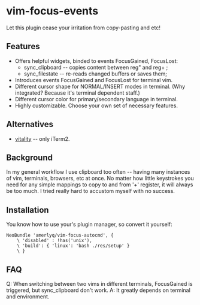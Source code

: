 vim-focus-events
==============
Let this plugin cease your irritation from copy-pasting and etc!


Features
--------
* Offers helpful widgets, binded to events FocusGained, FocusLost:
    - sync_clipboard -- copies content between reg" and reg+ ;
    - sync_filestate -- re-reads changed buffers or saves them;
* Introduces events FocusGained and FocusLost for terminal vim.
* Different cursor shape for NORMAL/INSERT modes in terminal.
    (Why integrated? Because it's terminal dependent staff.)
* Different cursor color for primary/secondary language in terminal.
* Highly customizable. Choose your own set of necessary features.


Alternatives
------------
* [vitality](https://github.com/sjl/vitality.vim) -- only iTerm2.


Background
----------
In my general workflow I use clipboard too often -- having many instances of
vim, terminals, browsers, etc at once. No matter how little keystrokes you
need for any simple mappings to copy to and from '+' register, it will always
be too much. I tried really hard to accustom myself with no success.


Installation
------------
You know how to use your's plugin manager, so convert it yourself:
```
NeoBundle 'amerlyq/vim-focus-autocmd', {
    \ 'disabled' : !has('unix'),
    \ 'build': { 'linux': 'bash ./res/setup' }
    \ }
```


FAQ
---------------
Q: When switching between two vims in different terminals, FocusGained is
triggered, but sync_clipboard don't work.
A: It greatly depends on terminal and environment.
